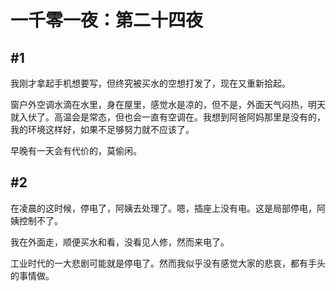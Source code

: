 # 一千零一夜：第二十四夜

## #1

我刚才拿起手机想要写，但终究被买水的空想打发了，现在又重新拾起。

窗户外空调水滴在水里，身在屋里，感觉水是凉的，但不是，外面天气闷热，明天就入伏了。高温会是常态，但也会一直有空调在。我想到阿爸阿妈那里是没有的，我的环境这样好，如果不足够努力就不应该了。

早晚有一天会有代价的，莫偷闲。

## #2

在凌晨的这时候，停电了，阿姨去处理了。嗯，插座上没有电。这是局部停电，阿姨控制不了。

我在外面走，顺便买水和看，没看见人修，然而来电了。

工业时代的一大悲剧可能就是停电了。然而我似乎没有感觉大家的悲哀，都有手头的事情做。
